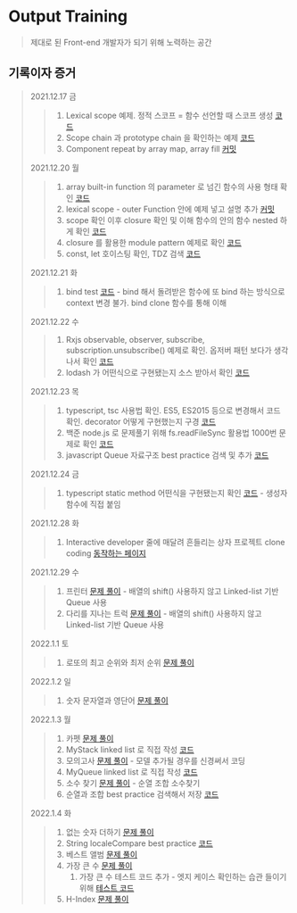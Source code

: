 # Output Training

> 제대로 된 Front-end 개발자가 되기 위해 노력하는 공간

## 기록이자 증거

> 2021.12.17 금
>
> > 1. Lexical scope 예제. 정적 스코프 = 함수 선언할 때 스코프 생성 [코드](https://github.com/PhilosopherProgrammer/OutputTraining/blob/main/misc/Playground/JS/LexicalScope.js)
> > 2. Scope chain 과 prototype chain 을 확인하는 예제 [코드](https://github.com/PhilosopherProgrammer/OutputTraining/blob/main/misc/Playground/JS/scopeChain_prototypeChainCheck.js)
> > 3. Component repeat by array map, array fill [커밋](https://github.com/PhilosopherProgrammer/OutputTraining/commit/4fcdd608cd801e97ec712ec12144ed3a0530a432)
>
> 2021.12.20 월
>
> > 1. array built-in function 의 parameter 로 넘긴 함수의 사용 형태 확인 [코드](https://github.com/PhilosopherProgrammer/OutputTraining/blob/main/misc/Playground/JS/anonymousFuncTest.js)
> > 2. lexical scope - outer Function 안에 예제 넣고 설명 추가 [커밋](https://github.com/PhilosopherProgrammer/OutputTraining/commit/d97806892df8ab75f424e6bc00fcd6c6fa81fc9b)
> > 3. scope 확인 이후 closure 확인 및 이해 함수의 안의 함수 nested 하게 확인 [코드](https://github.com/PhilosopherProgrammer/OutputTraining/blob/main/misc/Playground/JS/closure_test2.js)
> > 4. closure 를 활용한 module pattern 예제로 확인 [코드](https://github.com/PhilosopherProgrammer/OutputTraining/blob/main/misc/Playground/JS/moduleTest1.js)
> > 5. const, let 호이스팅 확인, TDZ 검색 [코드](https://github.com/PhilosopherProgrammer/OutputTraining/blob/main/misc/Playground/JS/hoisting_let_const.js)
>
> 2021.12.21 화
>
> > 1. bind test [코드](https://github.com/PhilosopherProgrammer/OutputTraining/blob/main/misc/Playground/ES5/bindTestES5.js) - bind 해서 돌려받은 함수에 또 bind 하는 방식으로 context 변경 불가. bind clone 함수를 통해 이해
>
> 2021.12.22 수
>
> > 1. Rxjs observable, observer, subscribe, subscription.unsubscribe() 예제로 확인. 옵저버 패턴 보다가 생각나서 확인 [코드](https://github.com/PhilosopherProgrammer/OutputTraining/blob/main/misc/Playground/Rxjs/rxjsTest.js)
> > 2. lodash 가 어떤식으로 구현됐는지 소스 받아서 확인 [코드](https://github.com/PhilosopherProgrammer/OutputTraining/blob/main/misc/Playground/Lodash/lodashTest.js)
>
> 2021.12.23 목
>
> > 1. typescript, tsc 사용법 확인. ES5, ES2015 등으로 변경해서 코드 확인. decorator 어떻게 구현했는지 구경 [코드](https://github.com/PhilosopherProgrammer/OutputTraining/tree/main/misc/Playground/typescript/decorator)
> > 2. 백준 node.js 로 문제풀기 위해 fs.readFileSync 활용법 1000번 문제로 확인 [코드](https://github.com/PhilosopherProgrammer/OutputTraining/blob/main/misc/ProblemSolving/Algorithm/BOJ/1000.js)
> > 3. javascript Queue 자료구조 best practice 검색 및 추가 [코드](https://github.com/PhilosopherProgrammer/OutputTraining/blob/main/misc/ProblemSolving/DataStructure/BestPractice/Stack_Queue/Queue.js)
>
> 2021.12.24 금
>
> > 1. typescript static method 어떤식을 구현됐는지 확인 [코드](https://github.com/PhilosopherProgrammer/OutputTraining/blob/main/misc/Playground/typescript/Person.js) - 생성자 함수에 직접 붙임
>
> 2021.12.28 화
>
> > 1. Interactive developer 줄에 매달려 흔들리는 상자 프로젝트 clone coding [동작하는 페이지](https://philosopherprogrammer.github.io/OutputTraining/misc/CloneCoding/InteractiveDeveloper/%EC%A4%84%EC%97%90_%EB%A7%A4%EB%8B%AC%EB%A0%A4_%ED%9D%94%EB%93%A4%EB%A6%AC%EB%8A%94_%EC%83%81%EC%9E%90/index.html)
>
> 2021.12.29 수
>
> > 1. 프린터 [문제 풀이](https://philosopherprogrammer.com/49?category=912706) - 배열의 shift() 사용하지 않고 Linked-list 기반 Queue 사용
> > 2. 다리를 지나는 트럭 [문제 풀이](https://philosopherprogrammer.com/50?category=912706) - 배열의 shift() 사용하지 않고 Linked-list 기반 Queue 사용
>
> 2022.1.1 토
>
> > 1. 로또의 최고 순위와 최저 순위 [문제 풀이](https://philosopherprogrammer.com/44?category=912706)
>
> 2022.1.2 일
>
> > 1. 숫자 문자열과 영단어 [문제 풀이](https://philosopherprogrammer.com/45?category=912706)
>
> 2022.1.3 월
>
> > 1. 카펫 [문제 풀이](https://philosopherprogrammer.com/46?category=912706)
> > 2. MyStack linked list 로 직접 작성 [코드](https://github.com/PhilosopherProgrammer/OutputTraining/blob/main/misc/ProblemSolving/DataStructure/Selfmade/My_Stack_Queue/MyStack.js)
> > 3. 모의고사 [문제 풀이](https://philosopherprogrammer.com/47?category=912706) - 모델 추가될 경우를 신경써서 코딩
> > 4. MyQueue linked list 로 직접 작성 [코드](https://github.com/PhilosopherProgrammer/OutputTraining/blob/main/misc/ProblemSolving/DataStructure/Selfmade/My_Stack_Queue/MyQueue.js)
> > 5. 소수 찾기 [문제 풀이](https://philosopherprogrammer.com/48?category=912706) - 순열 조합 소수찾기
> > 6. 순열과 조합 best practice 검색해서 저장 [코드](https://github.com/PhilosopherProgrammer/OutputTraining/tree/main/misc/ProblemSolving/DataStructure/BestPractice/Permutation_Combination)
>
> 2022.1.4 화
>
> > 1. 없는 숫자 더하기 [문제 풀이](https://philosopherprogrammer.com/52)
> > 2. String localeCompare best practice [코드](https://github.com/PhilosopherProgrammer/OutputTraining/blob/main/misc/ProblemSolving/DataStructure/BestPractice/Sort/localeCompare.js)
> > 3. 베스트 앨범 [문제 풀이](https://philosopherprogrammer.com/51)
> > 4. 가장 큰 수 [문제 풀이](https://philosopherprogrammer.com/53)
> >    1. 가장 큰 수 테스트 코드 추가 - 엣지 케이스 확인하는 습관 들이기 위해 [테스트 코드](https://github.com/PhilosopherProgrammer/OutputTraining/blob/main/misc/ProblemSolving/Algorithm/Programmers/Level2/%EA%B0%80%EC%9E%A5%ED%81%B0%EC%88%98.test.js)
> > 5. H-Index [문제 풀이](https://philosopherprogrammer.com/54)
